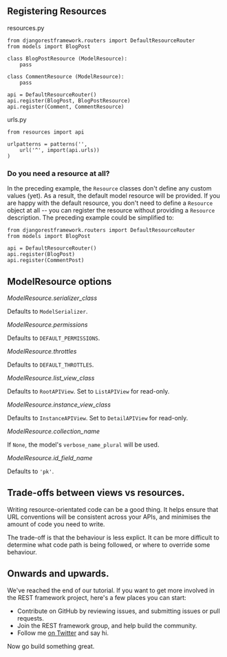 ## Registering Resources

resources.py

    from djangorestframework.routers import DefaultResourceRouter
    from models import BlogPost

    class BlogPostResource (ModelResource):
        pass

    class CommentResource (ModelResource):
        pass

    api = DefaultResourceRouter()
    api.register(BlogPost, BlogPostResource)
    api.register(Comment, CommentResource)

urls.py

    from resources import api

    urlpatterns = patterns('',
        url('^', import(api.urls))
    )

### Do you need a resource at all?

In the preceding example, the `Resource` classes don't define any custom values
(yet). As a result, the default model resource will be provided. If you are
happy with the default resource, you don't need to define a `Resource`
object at all -- you can register the resource without providing a `Resource`
description. The preceding example could be simplified to:

    from djangorestframework.routers import DefaultResourceRouter
    from models import BlogPost

    api = DefaultResourceRouter()
    api.register(BlogPost)
    api.register(CommentPost)

## ModelResource options

*ModelResource.serializer_class*

Defaults to `ModelSerializer`.

*ModelResource.permissions*

Defaults to `DEFAULT_PERMISSIONS`.

*ModelResource.throttles*

Defaults to `DEFAULT_THROTTLES`.

*ModelResource.list_view_class*

Defaults to `RootAPIView`.  Set to `ListAPIView` for read-only.

*ModelResource.instance_view_class*

Defaults to `InstanceAPIView`.  Set to `DetailAPIView` for read-only.

*ModelResource.collection_name*

If `None`, the model's `verbose_name_plural` will be used.

*ModelResource.id_field_name*

Defaults to `'pk'`.

## Trade-offs between views vs resources.

Writing resource-orientated code can be a good thing.  It helps ensure that URL conventions will be consistent across your APIs, and minimises the amount of code you need to write.

The trade-off is that the behaviour is less explict.  It can be more difficult to determine what code path is being followed, or where to override some behaviour.

## Onwards and upwards.

We've reached the end of our tutorial.  If you want to get more involved in the REST framework project, here's a few places you can start:

* Contribute on GitHub by reviewing issues, and submitting issues or pull requests.
* Join the REST framework group, and help build the community.
* Follow me [on Twitter](https://twitter.com/_tomchristie) and say hi.

Now go build something great.
